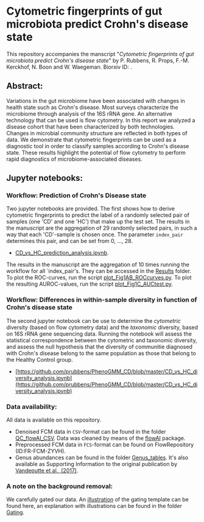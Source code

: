 # Cytometric fingerprints of gut microbiota predict Crohn's disease state

This repository accompanies the manscript "*Cytometric fingerprints of gut microbiota predict Crohn's disease state*" by P. Rubbens, R. Props, F.-M. Kerckhof, N. Boon and W. Waegeman. Biorxiv ID: []().

## Abstract: 
Variations in the gut microbiome have been associated with changes in health state such as Crohn's disease. Most surveys characterize the microbiome through analysis of the 16S rRNA gene. An alternative technology that can be used is flow cytometry. In this report we analyzed a disease cohort that have been characterized by both technologies. Changes in microbial community structure are reflected in both types of data. We demonstrate that cytometric fingerprints can be used as a diagnostic tool in order to classify samples according to Crohn's disease state. These results highlight the potential of flow cytometry to perform rapid diagnostics of microbiome-associated diseases. 


## Jupyter notebooks: 

### Workflow: Prediction of Crohn's Disease state
Two jupyter notebooks are provided. The first shows how to derive cytometric fingerprints to predict the label of a randomly selected pair of samples (one 'CD' and one 'HC') that make up the test set. The results in the manuscript are the aggregation of 29 randomly selected pairs, in such a way that each 'CD'-sample is chosen once. The parameter `index_pair` determines this pair, and can be set from 0, ..., 28. 
- [CD_vs_HC_prediction_analysis.ipynb](https://github.com/prubbens/PhenoGMM_CD/blob/master/CD_vs_HC_prediction_analysis.ipynb). 

The results in the manuscript are the aggregation of 10 times running the workflow for all `index_pair's. They can be accessed in the [Results](https://github.com/prubbens/PhenoGMM_CD/tree/master/Results) folder. To plot the ROC-curves, run the script [plot_Fig1AB_ROCcurves.py](https://github.com/prubbens/PhenoGMM_CD/blob/master/plot_Fig1AB_ROCcurves.py). 
To plot the resulting AUROC-values, run the script [plot_Fig1C_AUCtest.py](https://github.com/prubbens/PhenoGMM_CD/blob/master/plot_Fig1C_AUCtest.py). 

### Workflow: Differences in within-sample diversity in function of Crohn's disease state 
The second jupyter notebook can be use to determine the *cytometric* diversity (based on flow cytometry data) and the *taxonomic* diversity, based on 16S rRNA gene sequencing data. Running the notebook will assess the statistical correspondence between the cytometric and taxonomic diversity, and assess the null hypothesis that the diversity of communitie diagnosed with Crohn's disease belong to the same population as those that belong to the Healthy Control group. 
- [https://github.com/prubbens/PhenoGMM_CD/blob/master/CD_vs_HC_diversity_analysis.ipynb](https://github.com/prubbens/PhenoGMM_CD/blob/master/CD_vs_HC_diversity_analysis.ipynb)

### Data availability: 
All data is available on this repository. 
  - Denoised FCM data in `CSV`-format can be found in the folder [QC_flowAI_CSV](https://github.com/prubbens/PhenoGMM_CD/tree/master/QC_flowAI_CSV). Data was cleaned by means of the [flowAI](https://academic.oup.com/bioinformatics/article/32/16/2473/2240408) package. 
  - Preprocessed FCM data in `FCS`-format can be found on FlowRepository (ID:FR-FCM-ZYVH). 
  - Genus abundances can be found in the folder [Genus_tables](https://github.com/prubbens/PhenoGMM_CD/tree/master/Genus_tables). It's also available as Supporting Information to the original publication by [Vandeputte et al., (2017)](https://www.nature.com/articles/nature24460). 
  
### A note on the background removal: 
We carefully gated our data. An [illustration](https://github.com/prubbens/PhenoGMM_CD/blob/master/Gating/gating_strat_1_truecomm.pdf) of the gating template can be found here, an explanation with illustrations can be found in the folder [Gating](https://github.com/prubbens/PhenoGMM_CD/tree/master/Gating). 
